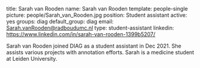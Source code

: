 title: Sarah van Rooden
name: Sarah van Rooden
template: people-single
picture: people/Sarah_van_Rooden.jpg
position: Student assistant
active: yes
groups: diag
default_group: diag
email: Sarah.vanRooden@radboudumc.nl
type: student-assistant
linkedin: https://www.linkedin.com/in/sarah-van-rooden-1399b5207/

Sarah van Rooden joined DIAG as a student assistant in Dec 2021. She assists various projects with annotation efforts. Sarah is a medicine student at Leiden University.
